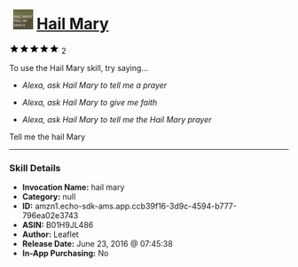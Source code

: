 # &nbsp;<img src="skill_icon" alt="Hail Mary icon" width="36"> [Hail Mary](http://alexa.amazon.com/#skills/amzn1.echo-sdk-ams.app.ccb39f16-3d9c-4594-b777-796ea02e3743)
![5 stars](../../images/ic_star_black_18dp_1x.png)![5 stars](../../images/ic_star_black_18dp_1x.png)![5 stars](../../images/ic_star_black_18dp_1x.png)![5 stars](../../images/ic_star_black_18dp_1x.png)![5 stars](../../images/ic_star_black_18dp_1x.png) 2

To use the Hail Mary skill, try saying...

* *Alexa, ask Hail Mary to tell me a prayer*

* *Alexa, ask Hail Mary to give me faith*

* *Alexa, ask Hail Mary to tell me the Hail Mary prayer*

Tell me the hail Mary

***

### Skill Details

* **Invocation Name:** hail mary
* **Category:** null
* **ID:** amzn1.echo-sdk-ams.app.ccb39f16-3d9c-4594-b777-796ea02e3743
* **ASIN:** B01H9JL486
* **Author:** Leaflet
* **Release Date:** June 23, 2016 @ 07:45:38
* **In-App Purchasing:** No
